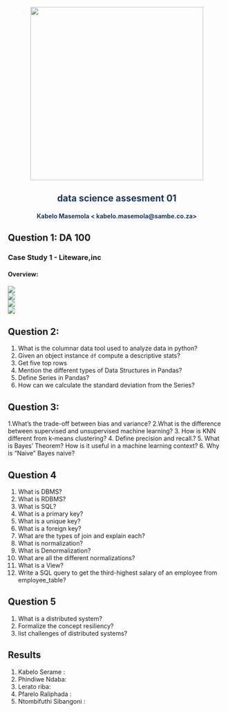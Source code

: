 <p align="center" style="background-color:"><img src="https://www.theworkspace.co.za/wp-content/uploads/2020/10/Sambe-Consulting-logo-800x600.png"  width="400"></p>

<p align="center"><h2 style="color: #193967; text-align: center">
    data science assesment 01
</h2></p>
<p align="center"><h4 style="color: #193967; text-align: center">
    Kabelo Masemola < kabelo.masemola@sambe.co.za>
</h4></p>


## Question 1: DA 100 
### Case Study 1 - Liteware,inc 

#### Overview:

<img src="https://raw.githubusercontent.com/sambe-consulting/notes/master/tests/q1_p1.png?token=ASI6IMWP7G47Q5LLYFCICJ3A6F4LG" /><br>
<img src="https://raw.githubusercontent.com/sambe-consulting/notes/master/tests/q1_p2.png?token=ASI6IMT2RUHDIMOYJXGXCBTA6F4OA" /><br>
<img src="https://raw.githubusercontent.com/sambe-consulting/notes/master/tests/q1_p3.png?token=ASI6IMVD7YNSZIT56T7OWW3A6F4QI" /><br>
<img src="https://raw.githubusercontent.com/sambe-consulting/notes/master/tests/q1_p4.png?token=ASI6IMRRK6LW6NRVOGRQKDTA6F4R4" /><br>


## Question 2:

1. What is the columnar data tool used to analyze data in python? 
2. Given an object instance `df` compute a descriptive stats? 
3. Get five top rows 
4. Mention the different types of Data Structures in Pandas?
5. Define Series in Pandas?
6.  How can we calculate the standard deviation from the Series?

## Question 3:
1.What’s the trade-off between bias and variance?
2.What is the difference between supervised and unsupervised machine learning?
3. How is KNN different from k-means clustering?
4.  Define precision and recall.?
5. What is Bayes’ Theorem? How is it useful in a machine learning context?
6. Why is “Naive” Bayes naive?

## Question 4 
1.  What is DBMS?
2.  What is RDBMS?
3.  What is SQL?
4.  What is a primary key?
5.  What is a unique key?
6.  What is a foreign key?
7.  What are the types of join and explain each?
8.  What is normalization?
9.  What is Denormalization?
10. What are all the different normalizations?
11. What is a View?
12. Write a SQL query to get the third-highest salary of an employee from employee_table?

## Question 5 
1. What is a distributed system? 
2. Formalize the concept resiliency? 
3. list challenges of distributed systems?

## Results 
1. Kabelo Serame :
2. Phindiwe Ndaba:
3. Lerato riba: 
4. Pfarelo Raliphada : 
5. Ntombifuthi Sibangoni : 




